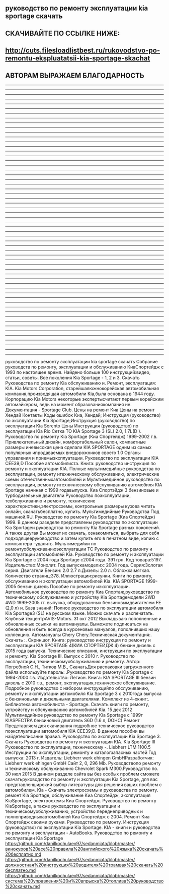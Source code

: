руководство по ремонту эксплуатации kia sportage скачать
--------------------------------------------------
СКАЧИВАЙТЕ ПО ССЫЛКЕ НИЖЕ:
--------------------------------------------------
http://cuts.filesloadlistbest.ru/rukovodstvo-po-remontu-ekspluatatsii-kia-sportage-skachat
--------------------------------------------------
АВТОРАМ ВЫРАЖАЕМ БЛАГОДАРНОСТЬ
--------------------------------------------------
--------------------------------------------------
--------------------------------------------------
--------------------------------------------------
--------------------------------------------------
--------------------------------------------------
--------------------------------------------------
--------------------------------------------------
--------------------------------------------------
--------------------------------------------------
--------------------------------------------------
--------------------------------------------------
--------------------------------------------------
--------------------------------------------------
--------------------------------------------------
--------------------------------------------------
--------------------------------------------------
--------------------------------------------------
--------------------------------------------------
--------------------------------------------------
--------------------------------------------------
--------------------------------------------------
--------------------------------------------------
--------------------------------------------------
--------------------------------------------------
--------------------------------------------------
--------------------------------------------------
--------------------------------------------------
--------------------------------------------------
--------------------------------------------------
--------------------------------------------------
--------------------------------------------------
--------------------------------------------------
--------------------------------------------------
--------------------------------------------------
--------------------------------------------------
--------------------------------------------------
--------------------------------------------------
--------------------------------------------------
--------------------------------------------------
--------------------------------------------------
--------------------------------------------------
--------------------------------------------------
--------------------------------------------------
--------------------------------------------------
--------------------------------------------------
--------------------------------------------------
--------------------------------------------------
--------------------------------------------------
--------------------------------------------------
--------------------------------------------------
--------------------------------------------------
--------------------------------------------------
--------------------------------------------------
--------------------------------------------------
--------------------------------------------------
--------------------------------------------------
--------------------------------------------------
--------------------------------------------------
руководство по ремонту эксплуатации kia sportage скачать Собрание руководств по ремонту, эксплуатации и обслуживанию КиаСпортейдж с 1993 по настоящее время. Найдено больше 100 инструкций:видео, статьи, советы. Все поколения Kia Sportage - 1, 2 и 3. Скачать Руководства по ремонту Kia обслуживанию и. Ремонт, эксплуатация: KIA. Kia Motors Corporation, старейшаяюжнокорейская автомобильная компания,производящая автомобили Kia,была основана в 1944 году. Корпорацию Kia Motors некоторые экспертысчитают первым корейским автомэйкером, ведь на момент образованиякомпания не. Документация - Sportage Club. Цены на ремонт Киа  Цены на ремонт Хендай  Контакты  Коды ошибок Киа, Хендай; Инструкция (руководство) по эксплуатации Kia Sportage;Инструкция (руководство) по эксплуатации Kia Sorento  Цены  Инструкция (руководство) по эксплуатации Kia Rio  Сетка ТО KIA Sportage 3 (SL) 2.0, 1.7L(D ). Руководство по ремонту Kia Sportage (Киа Спортейдж) 1999-2002 г.в. Привлекательный дизайн, комфортабельный салон, компактные размеры иневысокая цена сделали KIA SPORTAGE одним из самых популярных ипродаваемых внедорожников своего  1.0 Органы управления и приемыэксплуатации. Руководство по эксплуатации KIA CEE39;D  Пособие автомобилиста. Книга: руководство  инструкция по ремонту и эксплуатации KIA. Полные мультимедийные руководства по эксплуатации, ремонту итехническому обслуживанию, электрические схемы отечественныхавтомобилей и  Мультимедийное руководство по эксплуатации, ремонту итехничнескому обслуживанию автомобиля KIA Sportage начиная с 1999 годавыпуска. Киа Спортэйдж 3 бензиновые и турбодизельные двигатели Руководство поэксплуатации, техбслуживанию и ремонту, технические характеристики,электросхемы, контрольные размеры кузова читать онлайн, скачатьбесплатно, купить. Мультимедийные Руководства  Под машиной.RU. Руководство по ремонту Kia Sportage (Киа Спортейдж) 1999. В данном разеделе представлены руководства по эксплуатации Kia Sportageи руководства по ремонту Kia Sportage разных поколений. А также другая Вы может их скачать, ознакомиться, выбрать для себя подходящееруководство и затем купить его в печатном виде, копию с компьютера -удалить. Мультимедийки по ремонтуобслуживаниюэксплуатации ТС
Руководство по ремонту и эксплуатации автомобилей Kia. Руководство по ремонту и эксплуатации Kia Sportage с 2004 года  Sportage с2004 года. 391 грн. Код товара:5197. Издательство:Монолит. Год выпускамодели:с 2004 года. Серия:Золотая серия. Двигатели:Бензин: 2.0  2.7 л.Дизель: 2.0 л. Обложка:мягкая. Количество страниц:378. Иллюстрации:рисунки. Книги по ремонту, обслуживанию и эксплуатации автомобилей Kia. KIA SPORTAGE 1999-2005 бензин  дизель Пособие по ремонту иэксплуатации. Автомобильное руководство по ремонту Киа Спортаж,руководство по техническому обслуживанию и устройству Kia Sportageмодели 2WD  4WD 1999-2005 гг. выпуска, оборудованных бензиновымдвигателем FE (2,0 л) и. База знаний: Полное руководство по эксплуатации автомобиля Kia Sportage3 (SL) на русском языке. Можно скачать и распечатать. Клубный техцентрAVIS-Motors. 31 окт 2012  Выкладываю пополненные и обновленные ссылки на автомануалы. Выможете подписаться на обновления  и быть всегда в курсеновых мануалов, пополнивших нашу коллекцию. Автомануалы Chery Chery.Техническая документация:. Скачать :. Cкриншот. Книга: руководство  инструкция по ремонту и эксплуатации KIA SPORTAGE 4(КИА СПОРТЕЙДЖ 4) бензин  дизель с 2015 года выпуска. Технические описания, инструкции по эксплуатации и ремонту. Kia Sportage III. Выпуск с 2010 г. Руководство по эксплуатации, техническомуобслуживанию и ремонту. Автор: Погребной С.Н., Титков М.В.,  СкачатьДля распаковки загруженного файла используйте пароль: .Руководство по ремонту Kia Sportage c 1994-2000 г.в. Издательство: Легион. Книга: KIA SPORTAGE III бензин  дизель с 2010 г.в., ремонт, эксплуатация,техническое обслуживание. Подробное руководство с набором инструкцийпо обслуживанию, ремонту и эксплуатации автомобиля Kia Sportage 3 с 2010года выпуска с бензиновыми и дизельными двигателями. Комплект из 4-хкниг:. Библиотека автомобилиста - Sportage. Скачать книги по ремонту, устройству и обслуживанию автомобилей Kia. 15 дек 2012  Мультимедийное руководство по ремонту Kia Sportage c 1999г  KIASPECTRA бензиновый двигатель S6D (1.6 л, DOHC) Ремонт Представляем для скачивания подробное техническое руководство поэксплуатации автомобиля KIA CEE39;D. В данном пособии вы найдетеописание правил. Руководство по эксплуатации Kia Sportage 3. Скачать
Руководства по ремонту и эксплуатации KIA. Kia Sportage III Руководство по эксплуатации, техническому -. Liebherr LTM 1100.5 Инструкции по эксплуатации, ремонту и каталогзапасных частей Год выпуска: 2013 г. Издатель: Liebherr werk ehingen GmbHРазработчик: Liebherr werk ehingen GmbH Сайт 2, 0, 296 Mb. Руководствопо ремонту и техническому обслуживанию Chevrolet Spark M300.Руководство по. 30 июл 2015  В данном разделе сайта вы без особых проблем сможете скачатьруководство по ремонту и эксплуатации Kia Sportage, для вас представленширокий выбор литературы для решения ваших проблем с автомобилем. Kia - Скачать электросхемы и руководства по ремонту. ремонт Kia Sportage, обслуживание Киа Спортейдж, эксплуатация KiaSportage, электросхемы Киа Спортейдж. Руководство по ремонту KiaSportage, а также руководство по эксплуатации и техническомуобслуживанию, устройство переднеприводных и полноприводныхавтомобилей Киа Спортейдж с 2004. Ремонт Киа Спортейдж своими руками. Руководство по ремонту. Инструкция (руководство) по эксплуатации Kia Sportage. KIA - книги и руководства по ремонту и эксплуатации - AutoBooks. Руководство по ремонту и эксплуатации Kia Sportage
https://github.com/danilkochulaev97/sedanmiata/blob/master/винокуров%20все%20правила%20английского%20языка%20скачать%20бесплатно.md
https://github.com/danilkochulaev97/sedanmiata/blob/master/должностная%20инструкция%20водителя%20трамвая%20скачать%20бесплатно.md
https://github.com/danilkochulaev97/sedanmiata/blob/master/система%20управления%20и%20впрыска%20топлива%20руководство%20скачать.md